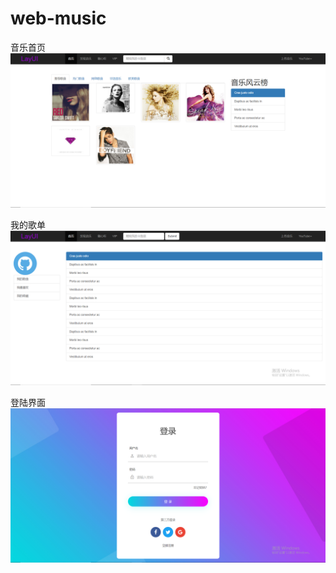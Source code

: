 # web-music
  
音乐首页    
![Image text](https://github.com/Kubernatess/web-music/blob/master/SnapShot1.png)
  
我的歌单  
![Image text](https://github.com/Kubernatess/web-music/blob/master/SnapShot2.png)
  
登陆界面  
![Image text](https://github.com/Kubernatess/web-music/blob/master/SnapShot3.png)
